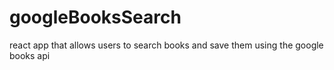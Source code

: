 # googleBooksSearch
react app that allows users to search books and save them using the google books api
